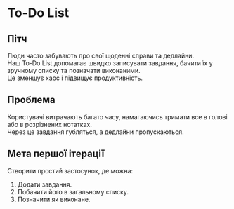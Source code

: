 # To-Do List
## Пітч
Люди часто забувають про свої щоденні справи та дедлайни.  
Наш To-Do List допомагає швидко записувати завдання, бачити їх у зручному списку та позначати виконаними.  
Це зменшує хаос і підвищує продуктивність.  

## Проблема
Користувачі витрачають багато часу, намагаючись тримати все в голові або в розрізнених нотатках.  
Через це завдання губляться, а дедлайни пропускаються.  

## Мета першої ітерації
Створити простий застосунок, де можна:
1. Додати завдання.  
2. Побачити його в загальному списку.  
3. Позначити як виконане.  
